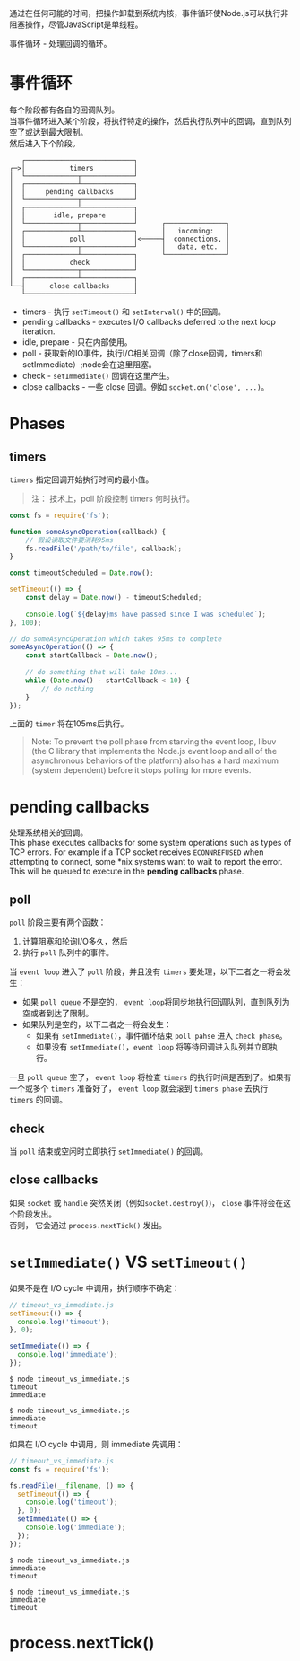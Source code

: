 通过在任何可能的时间，把操作卸载到系统内核，事件循环使Node.js可以执行非阻塞操作，尽管JavaScript是单线程。  

事件循环 - 处理回调的循环。  

# 事件循环
每个阶段都有各自的回调队列。  
当事件循环进入某个阶段，将执行特定的操作，然后执行队列中的回调，直到队列空了或达到最大限制。  
然后进入下个阶段。  
```
   ┌───────────────────────────┐
┌─>│           timers          │
│  └─────────────┬─────────────┘
│  ┌─────────────┴─────────────┐
│  │     pending callbacks     │
│  └─────────────┬─────────────┘
│  ┌─────────────┴─────────────┐
│  │       idle, prepare       │
│  └─────────────┬─────────────┘      ┌───────────────┐
│  ┌─────────────┴─────────────┐      │   incoming:   │
│  │           poll            │<─────┤  connections, │
│  └─────────────┬─────────────┘      │   data, etc.  │
│  ┌─────────────┴─────────────┐      └───────────────┘
│  │           check           │
│  └─────────────┬─────────────┘
│  ┌─────────────┴─────────────┐
└──┤      close callbacks      │
   └───────────────────────────┘
```

* timers - 执行 `setTimeout()` 和 `setInterval()` 中的回调。
* pending callbacks - executes I/O callbacks deferred to the next loop iteration.
* idle, prepare - 只在内部使用。
* poll - 获取新的IO事件，执行I/O相关回调（除了close回调，timers和setImmediate）;node会在这里阻塞。
* check - `setImmediate()` 回调在这里产生。
* close callbacks - 一些 close 回调。例如 `socket.on('close', ...)`。

# Phases
## timers
`timers` 指定回调开始执行时间的最小值。  
>注： 技术上，poll 阶段控制 timers 何时执行。  


```js
const fs = require('fs');

function someAsyncOperation(callback) {
    // 假设读取文件要消耗95ms
    fs.readFile('/path/to/file', callback);
}

const timeoutScheduled = Date.now();

setTimeout(() => {
    const delay = Date.now() - timeoutScheduled;
    
    console.log(`${delay}ms have passed since I was scheduled`);
}, 100);

// do someAsyncOperation which takes 95ms to complete
someAsyncOperation(() => {
    const startCallback = Date.now();
    
    // do something that will take 10ms...
    while (Date.now() - startCallback < 10) {
        // do nothing
    }
});
```
上面的 `timer` 将在105ms后执行。  

>Note: To prevent the poll phase from starving the event loop, libuv (the C library that implements the Node.js event loop and all of the asynchronous behaviors of the platform) also has a hard maximum (system dependent) before it stops polling for more events.  

# pending callbacks
处理系统相关的回调。  
This phase executes callbacks for some system operations such as types of TCP errors. For example if a TCP socket receives `ECONNREFUSED` when attempting to connect, some \*nix systems want to wait to report the error. This will be queued to execute in the **pending callbacks** phase.  

## poll
`poll` 阶段主要有两个函数：  
1. 计算阻塞和轮询I/O多久，然后
2. 执行 `poll` 队列中的事件。

当 `event loop` 进入了 `poll` 阶段，并且没有 `timers` 要处理，以下二者之一将会发生：  
* 如果 `poll queue` 不是空的， `event loop`将同步地执行回调队列，直到队列为空或者到达了限制。
* 如果队列是空的，以下二者之一将会发生：
  * 如果有 `setImmediate()`，事件循环结束 `poll pahse` 进入 `check phase`。
  * 如果没有 `setImmediate()`，`event loop` 将等待回调进入队列并立即执行。
  
一旦 `poll queue` 空了， `event loop` 将检查 `timers` 的执行时间是否到了。如果有一个或多个 `timers` 准备好了， `event loop` 就会滚到 `timers phase` 去执行 `timers` 的回调。


## check
当 `poll` 结束或空闲时立即执行 `setImmediate()` 的回调。  


## close callbacks
如果 `socket` 或 `handle` 突然关闭（例如`socket.destroy()`)， `close` 事件将会在这个阶段发出。  
否则， 它会通过 `process.nextTick()` 发出。  


# `setImmediate()` VS `setTimeout()`
如果不是在 I/O cycle 中调用，执行顺序不确定：  
```js
// timeout_vs_immediate.js
setTimeout(() => {
  console.log('timeout');
}, 0);

setImmediate(() => {
  console.log('immediate');
});
```
```
$ node timeout_vs_immediate.js
timeout
immediate

$ node timeout_vs_immediate.js
immediate
timeout
```
如果在 I/O cycle 中调用，则 immediate 先调用：  
```js
// timeout_vs_immediate.js
const fs = require('fs');

fs.readFile(__filename, () => {
  setTimeout(() => {
    console.log('timeout');
  }, 0);
  setImmediate(() => {
    console.log('immediate');
  });
});
```
```
$ node timeout_vs_immediate.js
immediate
timeout

$ node timeout_vs_immediate.js
immediate
timeout
```

# process.nextTick()

